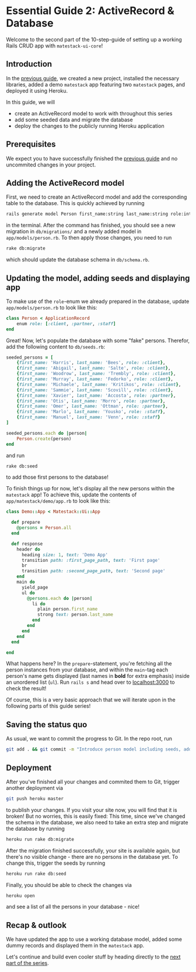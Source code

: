 # Essential Guide 2: ActiveRecord & Database
Welcome to the second part of the 10-step-guide of setting up a working Rails CRUD app with `matestack-ui-core`!

## Introduction
In the [previous guide](guides/essential/01_setup.md), we created a new project, installed the necessary libraries, added a demo `matestack` app featuring two `matestack` pages, and deployed it using Heroku.

In this guide, we will
- create an ActiveRecord model to work with throughout this series
- add some seeded data and migrate the database
- deploy the changes to the publicly running Heroku application

## Prerequisites
We expect you to have successfully finished the [previous guide](guides/essential/01_setup.md) and no uncommited changes in your project.

## Adding the ActiveRecord model
First, we need to create an ActiveRecord model and add the corresponding table to the database. This is quickly achieved by running

```sh
rails generate model Person first_name:string last_name:string role:integer
```

in the terminal. After the command has finished, you should see a new migration in `db/migrations/` and a newly added model in `app/models/person.rb`. To then apply those changes, you need to run

```sh
rake db:migrate
```

which should update the database schema in `db/schema.rb`.

## Updating the model, adding seeds and displaying app
To make use of the `role`-enum we already prepared in the database, update `app/models/person.rb` to look like this:

```ruby
class Person < ApplicationRecord
	enum role: [:client, :partner, :staff]
end
```

Great! Now, let's populate the database with some "fake" persons. Therefor, add the following content to `db/seeds.rb`:

```ruby
seeded_persons = [
	{first_name: 'Harris', last_name: 'Bees', role: :client},
	{first_name: 'Abigail', last_name: 'Salte', role: :client},
	{first_name: 'Woodrow', last_name: 'Trembly', role: :client},
	{first_name: 'Murray', last_name: 'Fedorko', role: :client},
	{first_name: 'Michaele', last_name: 'Kritikos', role: :client},
	{first_name: 'Sammie', last_name: 'Scovill', role: :client},
	{first_name: 'Xavier', last_name: 'Accosta', role: :partner},
	{first_name: 'Otis', last_name: 'Morro', role: :partner},
	{first_name: 'Omer', last_name: 'Ottman', role: :partner},
	{first_name: 'Marlo', last_name: 'Yousko', role: :staff},
	{first_name: 'Manuel', last_name: 'Venn', role: :staff}
]

seeded_persons.each do |person|
	Person.create(person)
end
```

and run

```sh
rake db:seed
```

to add those first persons to the database!

To finish things up for now, let's display all the new persons within the `matestack` app! To achieve this, update the contents of `app/matestack/demo/app.rb` to look like this:

```ruby
class Demo::App < Matestack::Ui::App

  def prepare
    @persons = Person.all
  end

  def response
    header do
      heading size: 1, text: 'Demo App'
      transition path: :first_page_path, text: 'First page'
      br
      transition path: :second_page_path, text: 'Second page'
    end
    main do
      yield_page
      ul do
        @persons.each do |person|
          li do
            plain person.first_name
            strong text: person.last_name
          end
        end
      end
    end
  end

end
```

What happens here? In the `prepare`-statement, you're fetching all the person instances from your database, and within the `main`-tag each person's name gets displayed (last names in **bold** for extra emphasis) inside an unordered list (`ul`). Run `rails s` and head over to [localhost:3000](http://localhost:3000/) to check the result!

Of course, this is a very basic approach that we will iterate upon in the following parts of this guide series!

## Saving the status quo
As usual, we want to commit the progress to Git. In the repo root, run

```sh
git add . && git commit -m "Introduce person model including seeds, add it to matestack/demo/app.rb"
```

## Deployment
After you've finished all your changes and commited them to Git, trigger another deployment via

 ```sh
 git push heroku master
 ```

to publish your changes. If you visit your site now, you will find that it is broken! But no worries, this is easily fixed: This time, since we've changed the schema in the database, we also need to take an extra step and migrate the database by running

```sh
heroku run rake db:migrate
```

After the migration finished successfully, your site is available again, but there's no visible change - there are no persons in the database yet. To change this, trigger the seeds by running

```sh
heroku run rake db:seed
```

Finally, you should be able to check the changes via

```sh
heroku open
```

and see a list of all the persons in your database - nice!

## Recap & outlook
We have updated the app to use a working database model, added some dummy records and displayed them in the `matestack` app.

Let's continue and build even cooler stuff by heading directly to the [next part of the series](/guides/essential/03_index_show.md).
